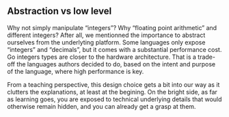 ## Abstraction vs low level

Why not simply manipulate “integers”? Why “floating point arithmetic” and different integers? After all, we mentionned the importance to abstract ourselves from the underlyting platform. Some languages only expose “integers” and “decimals”, but it comes with a substantial performance cost. Go integers types are closer to the hardware architecture. That is a trade-off the languages authors decided to do, based on the intent and purpose of the language, where high performance is key.

From a teaching perspective, this design choice gets a bit into our way as it clutters the explanations, at least at the begining. On the bright side, as far as learning goes, you are exposed to technical underlying details that would otherwise remain hidden, and you can already get a grasp at them.

